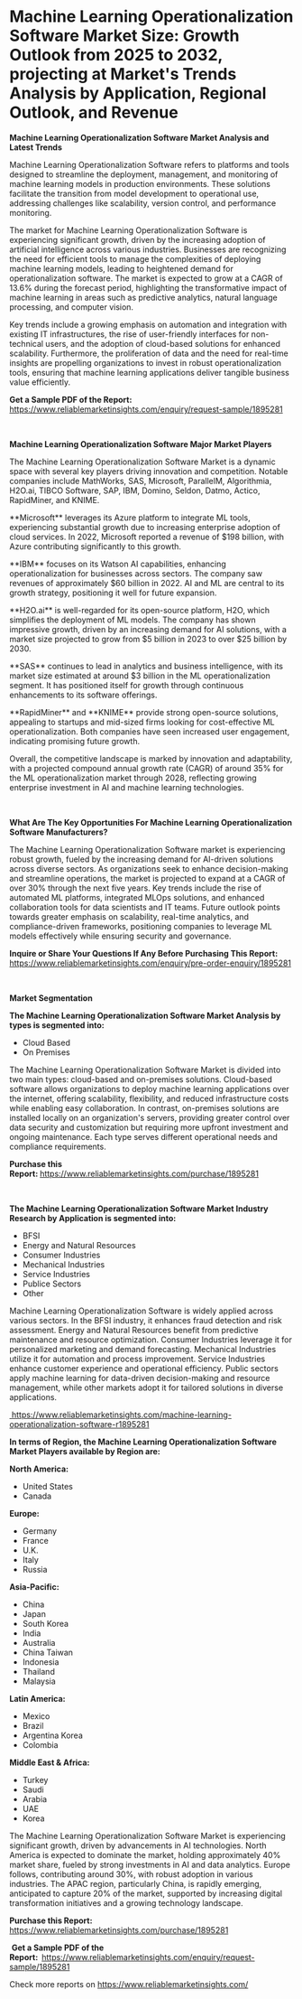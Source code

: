 <p><h1>Machine Learning Operationalization Software Market Size: Growth Outlook from 2025 to 2032, projecting at Market's Trends Analysis by Application, Regional Outlook, and Revenue</h1></p><p><strong>Machine Learning Operationalization Software Market Analysis and Latest Trends</strong></p>
<p><p>Machine Learning Operationalization Software refers to platforms and tools designed to streamline the deployment, management, and monitoring of machine learning models in production environments. These solutions facilitate the transition from model development to operational use, addressing challenges like scalability, version control, and performance monitoring.</p><p>The market for Machine Learning Operationalization Software is experiencing significant growth, driven by the increasing adoption of artificial intelligence across various industries. Businesses are recognizing the need for efficient tools to manage the complexities of deploying machine learning models, leading to heightened demand for operationalization software. The market is expected to grow at a CAGR of 13.6% during the forecast period, highlighting the transformative impact of machine learning in areas such as predictive analytics, natural language processing, and computer vision.</p><p>Key trends include a growing emphasis on automation and integration with existing IT infrastructures, the rise of user-friendly interfaces for non-technical users, and the adoption of cloud-based solutions for enhanced scalability. Furthermore, the proliferation of data and the need for real-time insights are propelling organizations to invest in robust operationalization tools, ensuring that machine learning applications deliver tangible business value efficiently.</p></p>
<p><strong>Get a Sample PDF of the Report:&nbsp;</strong> <a href="https://www.reliablemarketinsights.com/enquiry/request-sample/1895281?utm_campaign=3164&utm_medium=2&utm_source=Github&utm_content=ia&utm_term=28032025&utm_id=machine-learning-operationalization-software">https://www.reliablemarketinsights.com/enquiry/request-sample/1895281</a></p>
<p>&nbsp;</p>
<p><strong>Machine Learning Operationalization Software Major Market Players</strong></p>
<p><p>The Machine Learning Operationalization Software Market is a dynamic space with several key players driving innovation and competition. Notable companies include MathWorks, SAS, Microsoft, ParallelM, Algorithmia, H2O.ai, TIBCO Software, SAP, IBM, Domino, Seldon, Datmo, Actico, RapidMiner, and KNIME.</p><p>**Microsoft** leverages its Azure platform to integrate ML tools, experiencing substantial growth due to increasing enterprise adoption of cloud services. In 2022, Microsoft reported a revenue of $198 billion, with Azure contributing significantly to this growth.</p><p>**IBM** focuses on its Watson AI capabilities, enhancing operationalization for businesses across sectors. The company saw revenues of approximately $60 billion in 2022. AI and ML are central to its growth strategy, positioning it well for future expansion.</p><p>**H2O.ai** is well-regarded for its open-source platform, H2O, which simplifies the deployment of ML models. The company has shown impressive growth, driven by an increasing demand for AI solutions, with a market size projected to grow from $5 billion in 2023 to over $25 billion by 2030.</p><p>**SAS** continues to lead in analytics and business intelligence, with its market size estimated at around $3 billion in the ML operationalization segment. It has positioned itself for growth through continuous enhancements to its software offerings.</p><p>**RapidMiner** and **KNIME** provide strong open-source solutions, appealing to startups and mid-sized firms looking for cost-effective ML operationalization. Both companies have seen increased user engagement, indicating promising future growth.</p><p>Overall, the competitive landscape is marked by innovation and adaptability, with a projected compound annual growth rate (CAGR) of around 35% for the ML operationalization market through 2028, reflecting growing enterprise investment in AI and machine learning technologies.</p></p>
<p>&nbsp;</p>
<p><strong>What Are The Key Opportunities For Machine Learning Operationalization Software Manufacturers?</strong></p>
<p><p>The Machine Learning Operationalization Software market is experiencing robust growth, fueled by the increasing demand for AI-driven solutions across diverse sectors. As organizations seek to enhance decision-making and streamline operations, the market is projected to expand at a CAGR of over 30% through the next five years. Key trends include the rise of automated ML platforms, integrated MLOps solutions, and enhanced collaboration tools for data scientists and IT teams. Future outlook points towards greater emphasis on scalability, real-time analytics, and compliance-driven frameworks, positioning companies to leverage ML models effectively while ensuring security and governance.</p></p>
<p><strong>Inquire or Share Your Questions If Any Before Purchasing This Report:</strong> <a href="https://www.reliablemarketinsights.com/enquiry/pre-order-enquiry/1895281?utm_campaign=3164&utm_medium=2&utm_source=Github&utm_content=ia&utm_term=28032025&utm_id=machine-learning-operationalization-software">https://www.reliablemarketinsights.com/enquiry/pre-order-enquiry/1895281</a></p>
<p>&nbsp;</p>
<p><strong>Market Segmentation</strong></p>
<p><strong>The Machine Learning Operationalization Software Market Analysis by types is segmented into:</strong></p>
<p><ul><li>Cloud Based</li><li>On Premises</li></ul></p>
<p><p>The Machine Learning Operationalization Software Market is divided into two main types: cloud-based and on-premises solutions. Cloud-based software allows organizations to deploy machine learning applications over the internet, offering scalability, flexibility, and reduced infrastructure costs while enabling easy collaboration. In contrast, on-premises solutions are installed locally on an organization's servers, providing greater control over data security and customization but requiring more upfront investment and ongoing maintenance. Each type serves different operational needs and compliance requirements.</p></p>
<p><strong>Purchase this Report:&nbsp;</strong><a href="https://www.reliablemarketinsights.com/purchase/1895281?utm_campaign=3164&utm_medium=2&utm_source=Github&utm_content=ia&utm_term=28032025&utm_id=machine-learning-operationalization-software">https://www.reliablemarketinsights.com/purchase/1895281</a></p>
<p>&nbsp;</p>
<p><strong>The Machine Learning Operationalization Software Market Industry Research by Application is segmented into:</strong></p>
<p><ul><li>BFSI</li><li>Energy and Natural Resources</li><li>Consumer Industries</li><li>Mechanical Industries</li><li>Service Industries</li><li>Publice Sectors</li><li>Other</li></ul></p>
<p><p>Machine Learning Operationalization Software is widely applied across various sectors. In the BFSI industry, it enhances fraud detection and risk assessment. Energy and Natural Resources benefit from predictive maintenance and resource optimization. Consumer Industries leverage it for personalized marketing and demand forecasting. Mechanical Industries utilize it for automation and process improvement. Service Industries enhance customer experience and operational efficiency. Public sectors apply machine learning for data-driven decision-making and resource management, while other markets adopt it for tailored solutions in diverse applications.</p></p>
<p><a href="https://www.reliablemarketinsights.com/machine-learning-operationalization-software-r1895281?utm_campaign=3164&utm_medium=2&utm_source=Github&utm_content=ia&utm_term=28032025&utm_id=machine-learning-operationalization-software">&nbsp;https://www.reliablemarketinsights.com/machine-learning-operationalization-software-r1895281</a></p>
<p><strong>In terms of Region, the Machine Learning Operationalization Software Market Players available by Region are:</strong></p>
<p>
    <p> <strong> North America: </strong>
        <ul>
            <li>United States</li>
            <li>Canada</li>
        </ul>
        </p> 
    <p> <strong> Europe: </strong>
        <ul>
            <li>Germany</li>
            <li>France</li>
            <li>U.K.</li>
            <li>Italy</li>
            <li>Russia</li>
        </ul>
        </p> 
    <p> <strong> Asia-Pacific: </strong>
        <ul>
            <li>China</li>
            <li>Japan</li>
            <li>South Korea</li>
            <li>India</li>
            <li>Australia</li>
            <li>China Taiwan</li>
            <li>Indonesia</li>
            <li>Thailand</li>
            <li>Malaysia</li>
        </ul>
        </p> 
    <p> <strong> Latin America: </strong>
        <ul>
            <li>Mexico</li>
            <li>Brazil</li>
            <li>Argentina Korea</li>
            <li>Colombia</li>
        </ul>
        </p> 
    <p> <strong> Middle East & Africa: </strong>
        <ul>
            <li>Turkey</li>
            <li>Saudi</li>
            <li>Arabia</li>
            <li>UAE</li>
            <li>Korea</li>
        </ul>
    </p>
    </p>
<p><p>The Machine Learning Operationalization Software Market is experiencing significant growth, driven by advancements in AI technologies. North America is expected to dominate the market, holding approximately 40% market share, fueled by strong investments in AI and data analytics. Europe follows, contributing around 30%, with robust adoption in various industries. The APAC region, particularly China, is rapidly emerging, anticipated to capture 20% of the market, supported by increasing digital transformation initiatives and a growing technology landscape.</p></p>
<p><strong>Purchase this Report: </strong><a href="https://www.reliablemarketinsights.com/purchase/1895281?utm_campaign=3164&utm_medium=2&utm_source=Github&utm_content=ia&utm_term=28032025&utm_id=machine-learning-operationalization-software">https://www.reliablemarketinsights.com/purchase/1895281</a></p>
<p>&nbsp;<strong>Get a Sample PDF of the Report:&nbsp;&nbsp;</strong><a href="https://www.reliablemarketinsights.com/enquiry/request-sample/1895281?utm_campaign=3164&utm_medium=2&utm_source=Github&utm_content=ia&utm_term=28032025&utm_id=machine-learning-operationalization-software">https://www.reliablemarketinsights.com/enquiry/request-sample/1895281</a></p>
<p><strong></strong></p>
<p>Check more reports on <a href="https://www.reliablemarketinsights.com/?utm_campaign=3164&utm_medium=2&utm_source=Github&utm_content=ia&utm_term=28032025&utm_id=machine-learning-operationalization-software">https://www.reliablemarketinsights.com/</a></p>
